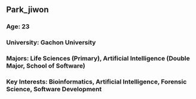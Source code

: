 ## Park_jiwon
### Age: 23
### University: Gachon University
### Majors: Life Sciences (Primary), Artificial Intelligence (Double Major, School of Software)
### Key Interests: Bioinformatics, Artificial Intelligence, Forensic Science, Software Development
